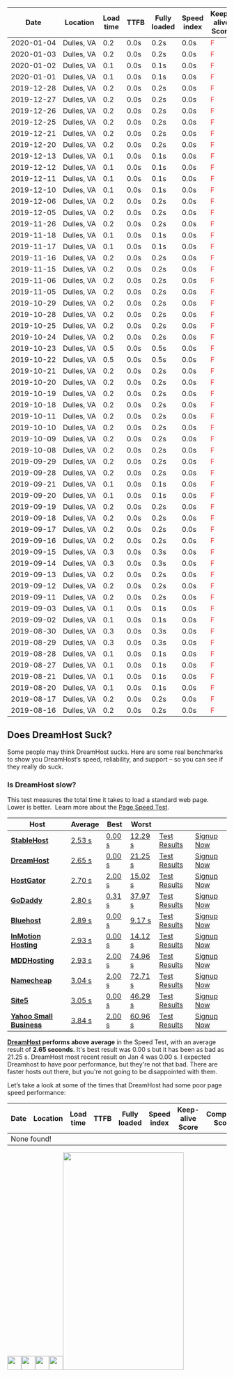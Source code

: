 <!DOCTYPE html>
<html lang="en">
<head>
    <meta charset="UTF-8">
    <meta http-equiv="X-UA-Compatible" content="IE=edge">
    <meta name="viewport" content="width=device-width, initial-scale=1.0">
    <title>Down.com: Is It Down Or Just Me? Find out at Down.com</title>
</head>
<body>
    <table class="wh-recent"><thead><tr class="header">
        <th>Date</th>
        <th>Location</th>
        <th>Load time</th>
        <th>TTFB</th>
        <th>Fully loaded</th>
        <th>Speed index</th>
        <th>Keep-alive Score</th>
        <th>Compress Score</th>
        <th>Caching Score</th><tbody><tr>
                         <td><nobr>2020-01-04</nobr></td>
                         <td><nobr>Dulles, VA</nobr></td>
                         <td><span class="good">0.2</td>
                         <td>0.0s</td>
                         <td>0.2s</td>
                         <td>0.0s</td>
                         <td><span style='color:#e33535'>F</span></td>
                         <td><span style='color:#e33535'>F</span></td>
                         <td><span style='color:#e33535'>F</span></td>
                         </tr><tr>
                         <td><nobr>2020-01-03</nobr></td>
                         <td><nobr>Dulles, VA</nobr></td>
                         <td><span class="good">0.2</td>
                         <td>0.0s</td>
                         <td>0.2s</td>
                         <td>0.0s</td>
                         <td><span style='color:#e33535'>F</span></td>
                         <td><span style='color:#e33535'>F</span></td>
                         <td><span style='color:#e33535'>F</span></td>
                         </tr><tr>
                         <td><nobr>2020-01-02</nobr></td>
                         <td><nobr>Dulles, VA</nobr></td>
                         <td><span class="good">0.1</td>
                         <td>0.0s</td>
                         <td>0.1s</td>
                         <td>0.0s</td>
                         <td><span style='color:#e33535'>F</span></td>
                         <td><span style='color:#e33535'>F</span></td>
                         <td><span style='color:#e33535'>F</span></td>
                         </tr><tr>
                         <td><nobr>2020-01-01</nobr></td>
                         <td><nobr>Dulles, VA</nobr></td>
                         <td><span class="good">0.1</td>
                         <td>0.0s</td>
                         <td>0.1s</td>
                         <td>0.0s</td>
                         <td><span style='color:#e33535'>F</span></td>
                         <td><span style='color:#e33535'>F</span></td>
                         <td><span style='color:#e33535'>F</span></td>
                         </tr><tr>
                         <td><nobr>2019-12-28</nobr></td>
                         <td><nobr>Dulles, VA</nobr></td>
                         <td><span class="good">0.2</td>
                         <td>0.0s</td>
                         <td>0.2s</td>
                         <td>0.0s</td>
                         <td><span style='color:#e33535'>F</span></td>
                         <td><span style='color:#e33535'>F</span></td>
                         <td><span style='color:#e33535'>F</span></td>
                         </tr><tr>
                         <td><nobr>2019-12-27</nobr></td>
                         <td><nobr>Dulles, VA</nobr></td>
                         <td><span class="good">0.2</td>
                         <td>0.0s</td>
                         <td>0.2s</td>
                         <td>0.0s</td>
                         <td><span style='color:#e33535'>F</span></td>
                         <td><span style='color:#e33535'>F</span></td>
                         <td><span style='color:#e33535'>F</span></td>
                         </tr><tr>
                         <td><nobr>2019-12-26</nobr></td>
                         <td><nobr>Dulles, VA</nobr></td>
                         <td><span class="good">0.2</td>
                         <td>0.0s</td>
                         <td>0.2s</td>
                         <td>0.0s</td>
                         <td><span style='color:#e33535'>F</span></td>
                         <td><span style='color:#e33535'>F</span></td>
                         <td><span style='color:#e33535'>F</span></td>
                         </tr><tr>
                         <td><nobr>2019-12-25</nobr></td>
                         <td><nobr>Dulles, VA</nobr></td>
                         <td><span class="good">0.2</td>
                         <td>0.0s</td>
                         <td>0.2s</td>
                         <td>0.0s</td>
                         <td><span style='color:#e33535'>F</span></td>
                         <td><span style='color:#e33535'>F</span></td>
                         <td><span style='color:#e33535'>F</span></td>
                         </tr><tr>
                         <td><nobr>2019-12-21</nobr></td>
                         <td><nobr>Dulles, VA</nobr></td>
                         <td><span class="good">0.2</td>
                         <td>0.0s</td>
                         <td>0.2s</td>
                         <td>0.0s</td>
                         <td><span style='color:#e33535'>F</span></td>
                         <td><span style='color:#e33535'>F</span></td>
                         <td><span style='color:#e33535'>F</span></td>
                         </tr><tr>
                         <td><nobr>2019-12-20</nobr></td>
                         <td><nobr>Dulles, VA</nobr></td>
                         <td><span class="good">0.2</td>
                         <td>0.0s</td>
                         <td>0.2s</td>
                         <td>0.0s</td>
                         <td><span style='color:#e33535'>F</span></td>
                         <td><span style='color:#e33535'>F</span></td>
                         <td><span style='color:#e33535'>F</span></td>
                         </tr><tr>
                         <td><nobr>2019-12-13</nobr></td>
                         <td><nobr>Dulles, VA</nobr></td>
                         <td><span class="good">0.1</td>
                         <td>0.0s</td>
                         <td>0.1s</td>
                         <td>0.0s</td>
                         <td><span style='color:#e33535'>F</span></td>
                         <td><span style='color:#e33535'>F</span></td>
                         <td><span style='color:#e33535'>F</span></td>
                         </tr><tr>
                         <td><nobr>2019-12-12</nobr></td>
                         <td><nobr>Dulles, VA</nobr></td>
                         <td><span class="good">0.1</td>
                         <td>0.0s</td>
                         <td>0.1s</td>
                         <td>0.0s</td>
                         <td><span style='color:#e33535'>F</span></td>
                         <td><span style='color:#e33535'>F</span></td>
                         <td><span style='color:#e33535'>F</span></td>
                         </tr><tr>
                         <td><nobr>2019-12-11</nobr></td>
                         <td><nobr>Dulles, VA</nobr></td>
                         <td><span class="good">0.1</td>
                         <td>0.0s</td>
                         <td>0.1s</td>
                         <td>0.0s</td>
                         <td><span style='color:#e33535'>F</span></td>
                         <td><span style='color:#e33535'>F</span></td>
                         <td><span style='color:#e33535'>F</span></td>
                         </tr><tr>
                         <td><nobr>2019-12-10</nobr></td>
                         <td><nobr>Dulles, VA</nobr></td>
                         <td><span class="good">0.1</td>
                         <td>0.0s</td>
                         <td>0.1s</td>
                         <td>0.0s</td>
                         <td><span style='color:#e33535'>F</span></td>
                         <td><span style='color:#e33535'>F</span></td>
                         <td><span style='color:#e33535'>F</span></td>
                         </tr><tr>
                         <td><nobr>2019-12-06</nobr></td>
                         <td><nobr>Dulles, VA</nobr></td>
                         <td><span class="good">0.2</td>
                         <td>0.0s</td>
                         <td>0.2s</td>
                         <td>0.0s</td>
                         <td><span style='color:#e33535'>F</span></td>
                         <td><span style='color:#e33535'>F</span></td>
                         <td><span style='color:#e33535'>F</span></td>
                         </tr><tr>
                         <td><nobr>2019-12-05</nobr></td>
                         <td><nobr>Dulles, VA</nobr></td>
                         <td><span class="good">0.2</td>
                         <td>0.0s</td>
                         <td>0.2s</td>
                         <td>0.0s</td>
                         <td><span style='color:#e33535'>F</span></td>
                         <td><span style='color:#e33535'>F</span></td>
                         <td><span style='color:#e33535'>F</span></td>
                         </tr><tr>
                         <td><nobr>2019-11-26</nobr></td>
                         <td><nobr>Dulles, VA</nobr></td>
                         <td><span class="good">0.2</td>
                         <td>0.0s</td>
                         <td>0.2s</td>
                         <td>0.0s</td>
                         <td><span style='color:#e33535'>F</span></td>
                         <td><span style='color:#e33535'>F</span></td>
                         <td><span style='color:#e33535'>F</span></td>
                         </tr><tr>
                         <td><nobr>2019-11-18</nobr></td>
                         <td><nobr>Dulles, VA</nobr></td>
                         <td><span class="good">0.1</td>
                         <td>0.0s</td>
                         <td>0.1s</td>
                         <td>0.0s</td>
                         <td><span style='color:#e33535'>F</span></td>
                         <td><span style='color:#e33535'>F</span></td>
                         <td><span style='color:#e33535'>F</span></td>
                         </tr><tr>
                         <td><nobr>2019-11-17</nobr></td>
                         <td><nobr>Dulles, VA</nobr></td>
                         <td><span class="good">0.1</td>
                         <td>0.0s</td>
                         <td>0.1s</td>
                         <td>0.0s</td>
                         <td><span style='color:#e33535'>F</span></td>
                         <td><span style='color:#e33535'>F</span></td>
                         <td><span style='color:#e33535'>F</span></td>
                         </tr><tr>
                         <td><nobr>2019-11-16</nobr></td>
                         <td><nobr>Dulles, VA</nobr></td>
                         <td><span class="good">0.2</td>
                         <td>0.0s</td>
                         <td>0.2s</td>
                         <td>0.0s</td>
                         <td><span style='color:#e33535'>F</span></td>
                         <td><span style='color:#e33535'>F</span></td>
                         <td><span style='color:#e33535'>F</span></td>
                         </tr><tr>
                         <td><nobr>2019-11-15</nobr></td>
                         <td><nobr>Dulles, VA</nobr></td>
                         <td><span class="good">0.2</td>
                         <td>0.0s</td>
                         <td>0.2s</td>
                         <td>0.0s</td>
                         <td><span style='color:#e33535'>F</span></td>
                         <td><span style='color:#e33535'>F</span></td>
                         <td><span style='color:#e33535'>F</span></td>
                         </tr><tr>
                         <td><nobr>2019-11-06</nobr></td>
                         <td><nobr>Dulles, VA</nobr></td>
                         <td><span class="good">0.2</td>
                         <td>0.0s</td>
                         <td>0.2s</td>
                         <td>0.0s</td>
                         <td><span style='color:#e33535'>F</span></td>
                         <td><span style='color:#e33535'>F</span></td>
                         <td><span style='color:#e33535'>F</span></td>
                         </tr><tr>
                         <td><nobr>2019-11-05</nobr></td>
                         <td><nobr>Dulles, VA</nobr></td>
                         <td><span class="good">0.2</td>
                         <td>0.0s</td>
                         <td>0.2s</td>
                         <td>0.0s</td>
                         <td><span style='color:#e33535'>F</span></td>
                         <td><span style='color:#e33535'>F</span></td>
                         <td><span style='color:#e33535'>F</span></td>
                         </tr><tr>
                         <td><nobr>2019-10-29</nobr></td>
                         <td><nobr>Dulles, VA</nobr></td>
                         <td><span class="good">0.2</td>
                         <td>0.0s</td>
                         <td>0.2s</td>
                         <td>0.0s</td>
                         <td><span style='color:#e33535'>F</span></td>
                         <td><span style='color:#e33535'>F</span></td>
                         <td><span style='color:#e33535'>F</span></td>
                         </tr><tr>
                         <td><nobr>2019-10-28</nobr></td>
                         <td><nobr>Dulles, VA</nobr></td>
                         <td><span class="good">0.2</td>
                         <td>0.0s</td>
                         <td>0.2s</td>
                         <td>0.0s</td>
                         <td><span style='color:#e33535'>F</span></td>
                         <td><span style='color:#e33535'>F</span></td>
                         <td><span style='color:#e33535'>F</span></td>
                         </tr><tr>
                         <td><nobr>2019-10-25</nobr></td>
                         <td><nobr>Dulles, VA</nobr></td>
                         <td><span class="good">0.2</td>
                         <td>0.0s</td>
                         <td>0.2s</td>
                         <td>0.0s</td>
                         <td><span style='color:#e33535'>F</span></td>
                         <td><span style='color:#e33535'>F</span></td>
                         <td><span style='color:#e33535'>F</span></td>
                         </tr><tr>
                         <td><nobr>2019-10-24</nobr></td>
                         <td><nobr>Dulles, VA</nobr></td>
                         <td><span class="good">0.2</td>
                         <td>0.0s</td>
                         <td>0.2s</td>
                         <td>0.0s</td>
                         <td><span style='color:#e33535'>F</span></td>
                         <td><span style='color:#e33535'>F</span></td>
                         <td><span style='color:#e33535'>F</span></td>
                         </tr><tr>
                         <td><nobr>2019-10-23</nobr></td>
                         <td><nobr>Dulles, VA</nobr></td>
                         <td><span class="good">0.5</td>
                         <td>0.0s</td>
                         <td>0.5s</td>
                         <td>0.0s</td>
                         <td><span style='color:#e33535'>F</span></td>
                         <td><span style='color:#e33535'>F</span></td>
                         <td><span style='color:#e33535'>F</span></td>
                         </tr><tr>
                         <td><nobr>2019-10-22</nobr></td>
                         <td><nobr>Dulles, VA</nobr></td>
                         <td><span class="good">0.5</td>
                         <td>0.0s</td>
                         <td>0.5s</td>
                         <td>0.0s</td>
                         <td><span style='color:#e33535'>F</span></td>
                         <td><span style='color:#e33535'>F</span></td>
                         <td><span style='color:#e33535'>F</span></td>
                         </tr><tr>
                         <td><nobr>2019-10-21</nobr></td>
                         <td><nobr>Dulles, VA</nobr></td>
                         <td><span class="good">0.2</td>
                         <td>0.0s</td>
                         <td>0.2s</td>
                         <td>0.0s</td>
                         <td><span style='color:#e33535'>F</span></td>
                         <td><span style='color:#e33535'>F</span></td>
                         <td><span style='color:#e33535'>F</span></td>
                         </tr><tr>
                         <td><nobr>2019-10-20</nobr></td>
                         <td><nobr>Dulles, VA</nobr></td>
                         <td><span class="good">0.2</td>
                         <td>0.0s</td>
                         <td>0.2s</td>
                         <td>0.0s</td>
                         <td><span style='color:#e33535'>F</span></td>
                         <td><span style='color:#e33535'>F</span></td>
                         <td><span style='color:#e33535'>F</span></td>
                         </tr><tr>
                         <td><nobr>2019-10-19</nobr></td>
                         <td><nobr>Dulles, VA</nobr></td>
                         <td><span class="good">0.2</td>
                         <td>0.0s</td>
                         <td>0.2s</td>
                         <td>0.0s</td>
                         <td><span style='color:#e33535'>F</span></td>
                         <td><span style='color:#e33535'>F</span></td>
                         <td><span style='color:#e33535'>F</span></td>
                         </tr><tr>
                         <td><nobr>2019-10-18</nobr></td>
                         <td><nobr>Dulles, VA</nobr></td>
                         <td><span class="good">0.2</td>
                         <td>0.0s</td>
                         <td>0.2s</td>
                         <td>0.0s</td>
                         <td><span style='color:#e33535'>F</span></td>
                         <td><span style='color:#e33535'>F</span></td>
                         <td><span style='color:#e33535'>F</span></td>
                         </tr><tr>
                         <td><nobr>2019-10-11</nobr></td>
                         <td><nobr>Dulles, VA</nobr></td>
                         <td><span class="good">0.2</td>
                         <td>0.0s</td>
                         <td>0.2s</td>
                         <td>0.0s</td>
                         <td><span style='color:#e33535'>F</span></td>
                         <td><span style='color:#e33535'>F</span></td>
                         <td><span style='color:#e33535'>F</span></td>
                         </tr><tr>
                         <td><nobr>2019-10-10</nobr></td>
                         <td><nobr>Dulles, VA</nobr></td>
                         <td><span class="good">0.2</td>
                         <td>0.0s</td>
                         <td>0.2s</td>
                         <td>0.0s</td>
                         <td><span style='color:#e33535'>F</span></td>
                         <td><span style='color:#e33535'>F</span></td>
                         <td><span style='color:#e33535'>F</span></td>
                         </tr><tr>
                         <td><nobr>2019-10-09</nobr></td>
                         <td><nobr>Dulles, VA</nobr></td>
                         <td><span class="good">0.2</td>
                         <td>0.0s</td>
                         <td>0.2s</td>
                         <td>0.0s</td>
                         <td><span style='color:#e33535'>F</span></td>
                         <td><span style='color:#e33535'>F</span></td>
                         <td><span style='color:#e33535'>F</span></td>
                         </tr><tr>
                         <td><nobr>2019-10-08</nobr></td>
                         <td><nobr>Dulles, VA</nobr></td>
                         <td><span class="good">0.2</td>
                         <td>0.0s</td>
                         <td>0.2s</td>
                         <td>0.0s</td>
                         <td><span style='color:#e33535'>F</span></td>
                         <td><span style='color:#e33535'>F</span></td>
                         <td><span style='color:#e33535'>F</span></td>
                         </tr><tr>
                         <td><nobr>2019-09-29</nobr></td>
                         <td><nobr>Dulles, VA</nobr></td>
                         <td><span class="good">0.2</td>
                         <td>0.0s</td>
                         <td>0.2s</td>
                         <td>0.0s</td>
                         <td><span style='color:#e33535'>F</span></td>
                         <td><span style='color:#e33535'>F</span></td>
                         <td><span style='color:#e33535'>F</span></td>
                         </tr><tr>
                         <td><nobr>2019-09-28</nobr></td>
                         <td><nobr>Dulles, VA</nobr></td>
                         <td><span class="good">0.2</td>
                         <td>0.0s</td>
                         <td>0.2s</td>
                         <td>0.0s</td>
                         <td><span style='color:#e33535'>F</span></td>
                         <td><span style='color:#e33535'>F</span></td>
                         <td><span style='color:#e33535'>F</span></td>
                         </tr><tr>
                         <td><nobr>2019-09-21</nobr></td>
                         <td><nobr>Dulles, VA</nobr></td>
                         <td><span class="good">0.1</td>
                         <td>0.0s</td>
                         <td>0.1s</td>
                         <td>0.0s</td>
                         <td><span style='color:#e33535'>F</span></td>
                         <td><span style='color:#e33535'>F</span></td>
                         <td><span style='color:#e33535'>F</span></td>
                         </tr><tr>
                         <td><nobr>2019-09-20</nobr></td>
                         <td><nobr>Dulles, VA</nobr></td>
                         <td><span class="good">0.1</td>
                         <td>0.0s</td>
                         <td>0.1s</td>
                         <td>0.0s</td>
                         <td><span style='color:#e33535'>F</span></td>
                         <td><span style='color:#e33535'>F</span></td>
                         <td><span style='color:#e33535'>F</span></td>
                         </tr><tr>
                         <td><nobr>2019-09-19</nobr></td>
                         <td><nobr>Dulles, VA</nobr></td>
                         <td><span class="good">0.2</td>
                         <td>0.0s</td>
                         <td>0.2s</td>
                         <td>0.0s</td>
                         <td><span style='color:#e33535'>F</span></td>
                         <td><span style='color:#e33535'>F</span></td>
                         <td><span style='color:#e33535'>F</span></td>
                         </tr><tr>
                         <td><nobr>2019-09-18</nobr></td>
                         <td><nobr>Dulles, VA</nobr></td>
                         <td><span class="good">0.2</td>
                         <td>0.0s</td>
                         <td>0.2s</td>
                         <td>0.0s</td>
                         <td><span style='color:#e33535'>F</span></td>
                         <td><span style='color:#e33535'>F</span></td>
                         <td><span style='color:#e33535'>F</span></td>
                         </tr><tr>
                         <td><nobr>2019-09-17</nobr></td>
                         <td><nobr>Dulles, VA</nobr></td>
                         <td><span class="good">0.2</td>
                         <td>0.0s</td>
                         <td>0.2s</td>
                         <td>0.0s</td>
                         <td><span style='color:#e33535'>F</span></td>
                         <td><span style='color:#e33535'>F</span></td>
                         <td><span style='color:#e33535'>F</span></td>
                         </tr><tr>
                         <td><nobr>2019-09-16</nobr></td>
                         <td><nobr>Dulles, VA</nobr></td>
                         <td><span class="good">0.2</td>
                         <td>0.0s</td>
                         <td>0.2s</td>
                         <td>0.0s</td>
                         <td><span style='color:#e33535'>F</span></td>
                         <td><span style='color:#e33535'>F</span></td>
                         <td><span style='color:#e33535'>F</span></td>
                         </tr><tr>
                         <td><nobr>2019-09-15</nobr></td>
                         <td><nobr>Dulles, VA</nobr></td>
                         <td><span class="good">0.3</td>
                         <td>0.0s</td>
                         <td>0.3s</td>
                         <td>0.0s</td>
                         <td><span style='color:#e33535'>F</span></td>
                         <td><span style='color:#e33535'>F</span></td>
                         <td><span style='color:#e33535'>F</span></td>
                         </tr><tr>
                         <td><nobr>2019-09-14</nobr></td>
                         <td><nobr>Dulles, VA</nobr></td>
                         <td><span class="good">0.3</td>
                         <td>0.0s</td>
                         <td>0.3s</td>
                         <td>0.0s</td>
                         <td><span style='color:#e33535'>F</span></td>
                         <td><span style='color:#e33535'>F</span></td>
                         <td><span style='color:#e33535'>F</span></td>
                         </tr><tr>
                         <td><nobr>2019-09-13</nobr></td>
                         <td><nobr>Dulles, VA</nobr></td>
                         <td><span class="good">0.2</td>
                         <td>0.0s</td>
                         <td>0.2s</td>
                         <td>0.0s</td>
                         <td><span style='color:#e33535'>F</span></td>
                         <td><span style='color:#e33535'>F</span></td>
                         <td><span style='color:#e33535'>F</span></td>
                         </tr><tr>
                         <td><nobr>2019-09-12</nobr></td>
                         <td><nobr>Dulles, VA</nobr></td>
                         <td><span class="good">0.2</td>
                         <td>0.0s</td>
                         <td>0.2s</td>
                         <td>0.0s</td>
                         <td><span style='color:#e33535'>F</span></td>
                         <td><span style='color:#e33535'>F</span></td>
                         <td><span style='color:#e33535'>F</span></td>
                         </tr><tr>
                         <td><nobr>2019-09-11</nobr></td>
                         <td><nobr>Dulles, VA</nobr></td>
                         <td><span class="good">0.2</td>
                         <td>0.0s</td>
                         <td>0.2s</td>
                         <td>0.0s</td>
                         <td><span style='color:#e33535'>F</span></td>
                         <td><span style='color:#e33535'>F</span></td>
                         <td><span style='color:#e33535'>F</span></td>
                         </tr><tr>
                         <td><nobr>2019-09-03</nobr></td>
                         <td><nobr>Dulles, VA</nobr></td>
                         <td><span class="good">0.1</td>
                         <td>0.0s</td>
                         <td>0.1s</td>
                         <td>0.0s</td>
                         <td><span style='color:#e33535'>F</span></td>
                         <td><span style='color:#e33535'>F</span></td>
                         <td><span style='color:#e33535'>F</span></td>
                         </tr><tr>
                         <td><nobr>2019-09-02</nobr></td>
                         <td><nobr>Dulles, VA</nobr></td>
                         <td><span class="good">0.1</td>
                         <td>0.0s</td>
                         <td>0.1s</td>
                         <td>0.0s</td>
                         <td><span style='color:#e33535'>F</span></td>
                         <td><span style='color:#e33535'>F</span></td>
                         <td><span style='color:#e33535'>F</span></td>
                         </tr><tr>
                         <td><nobr>2019-08-30</nobr></td>
                         <td><nobr>Dulles, VA</nobr></td>
                         <td><span class="good">0.3</td>
                         <td>0.0s</td>
                         <td>0.3s</td>
                         <td>0.0s</td>
                         <td><span style='color:#e33535'>F</span></td>
                         <td><span style='color:#e33535'>F</span></td>
                         <td><span style='color:#e33535'>F</span></td>
                         </tr><tr>
                         <td><nobr>2019-08-29</nobr></td>
                         <td><nobr>Dulles, VA</nobr></td>
                         <td><span class="good">0.3</td>
                         <td>0.0s</td>
                         <td>0.3s</td>
                         <td>0.0s</td>
                         <td><span style='color:#e33535'>F</span></td>
                         <td><span style='color:#e33535'>F</span></td>
                         <td><span style='color:#e33535'>F</span></td>
                         </tr><tr>
                         <td><nobr>2019-08-28</nobr></td>
                         <td><nobr>Dulles, VA</nobr></td>
                         <td><span class="good">0.1</td>
                         <td>0.0s</td>
                         <td>0.1s</td>
                         <td>0.0s</td>
                         <td><span style='color:#e33535'>F</span></td>
                         <td><span style='color:#e33535'>F</span></td>
                         <td><span style='color:#e33535'>F</span></td>
                         </tr><tr>
                         <td><nobr>2019-08-27</nobr></td>
                         <td><nobr>Dulles, VA</nobr></td>
                         <td><span class="good">0.1</td>
                         <td>0.0s</td>
                         <td>0.1s</td>
                         <td>0.0s</td>
                         <td><span style='color:#e33535'>F</span></td>
                         <td><span style='color:#e33535'>F</span></td>
                         <td><span style='color:#e33535'>F</span></td>
                         </tr><tr>
                         <td><nobr>2019-08-21</nobr></td>
                         <td><nobr>Dulles, VA</nobr></td>
                         <td><span class="good">0.1</td>
                         <td>0.0s</td>
                         <td>0.1s</td>
                         <td>0.0s</td>
                         <td><span style='color:#e33535'>F</span></td>
                         <td><span style='color:#e33535'>F</span></td>
                         <td><span style='color:#e33535'>F</span></td>
                         </tr><tr>
                         <td><nobr>2019-08-20</nobr></td>
                         <td><nobr>Dulles, VA</nobr></td>
                         <td><span class="good">0.1</td>
                         <td>0.0s</td>
                         <td>0.1s</td>
                         <td>0.0s</td>
                         <td><span style='color:#e33535'>F</span></td>
                         <td><span style='color:#e33535'>F</span></td>
                         <td><span style='color:#e33535'>F</span></td>
                         </tr><tr>
                         <td><nobr>2019-08-17</nobr></td>
                         <td><nobr>Dulles, VA</nobr></td>
                         <td><span class="good">0.2</td>
                         <td>0.0s</td>
                         <td>0.2s</td>
                         <td>0.0s</td>
                         <td><span style='color:#e33535'>F</span></td>
                         <td><span style='color:#e33535'>F</span></td>
                         <td><span style='color:#e33535'>F</span></td>
                         </tr><tr>
                         <td><nobr>2019-08-16</nobr></td>
                         <td><nobr>Dulles, VA</nobr></td>
                         <td><span class="good">0.2</td>
                         <td>0.0s</td>
                         <td>0.2s</td>
                         <td>0.0s</td>
                         <td><span style='color:#e33535'>F</span></td>
                         <td><span style='color:#e33535'>F</span></td>
                         <td><span style='color:#e33535'>F</span></td>
                         </tr></tbody>
        </table>
<h2><span id="Does_DreamHost_Suck"><a name="sucks"></a>Does DreamHost Suck?</span></h2>
<p>Some people may think DreamHost sucks. Here are some real benchmarks to show you DreamHost&#8216;s speed, reliability, and support &#8211; so you can see if they really do suck.</p>
<h3><span id="Is_DreamHost_slow">Is DreamHost slow?</span></h3>
<p>This test measures the total time it takes to load a standard web page. Lower is better.  Learn more about the <a href="https://down.com/web-hosting/speed/">Page Speed Test</a>.</p>
<table class="wh-comparison"><thead><tr class="header"><th class="column-1">Host</th><th class="column-2">Average</th><th class="column-3">Best</th><th class="column-4">Worst</th><th class="column-6"></th><th class="column-7"></th></tr></thead><tbody><tr class=""><td class="column-1"><strong><a href="https://down.com/go/stablehost/" target="_blank">StableHost</a></strong></td><td class="column-2"><a href="https://down.com/web-hosting/stablehost/#speed"><span class="good">2.53 s</span></a></td><td class="column-3"><a href="https://down.com/web-hosting/stablehost/#speed"><span class="good">0.00 s</span></a></td><td class="column-4"><a href="https://down.com/web-hosting/stablehost/#speed"><span class="bad">12.29 s</span></a></td><td class="column-6"><a href="https://down.com/web-hosting/stablehost/" class="button test-button">Test Results</a></td><td class="column-7"><a href="https://down.com/go/stablehost/" target="_blank" class="button signup-button">Signup Now</a></td></tr><tr class="highlight"><td class="column-1"><strong><a href="https://down.com/go/dreamhost/" target="_blank">DreamHost</a></strong></td><td class="column-2"><a href="https://down.com/web-hosting/dreamhost/#speed"><span class="good">2.65 s</span></a></td><td class="column-3"><a href="https://down.com/web-hosting/dreamhost/#speed"><span class="good">0.00 s</span></a></td><td class="column-4"><a href="https://down.com/web-hosting/dreamhost/#speed"><span class="bad">21.25 s</span></a></td><td class="column-6"><a href="https://down.com/web-hosting/dreamhost/" class="button test-button">Test Results</a></td><td class="column-7"><a href="https://down.com/go/dreamhost/" target="_blank" class="button signup-button">Signup Now</a></td></tr><tr class=""><td class="column-1"><strong><a href="https://down.com/go/hostgator/" target="_blank">HostGator</a></strong></td><td class="column-2"><a href="https://down.com/web-hosting/hostgator/#speed"><span class="good">2.70 s</span></a></td><td class="column-3"><a href="https://down.com/web-hosting/hostgator/#speed"><span class="good">2.00 s</span></a></td><td class="column-4"><a href="https://down.com/web-hosting/hostgator/#speed"><span class="bad">15.02 s</span></a></td><td class="column-6"><a href="https://down.com/web-hosting/hostgator/" class="button test-button">Test Results</a></td><td class="column-7"><a href="https://down.com/go/hostgator/" target="_blank" class="button signup-button">Signup Now</a></td></tr><tr class=""><td class="column-1"><strong><a href="https://down.com/go/godaddy/" target="_blank">GoDaddy</a></strong></td><td class="column-2"><a href="https://down.com/web-hosting/godaddy/#speed"><span class="good">2.80 s</span></a></td><td class="column-3"><a href="https://down.com/web-hosting/godaddy/#speed"><span class="good">0.31 s</span></a></td><td class="column-4"><a href="https://down.com/web-hosting/godaddy/#speed"><span class="bad">37.97 s</span></a></td><td class="column-6"><a href="https://down.com/web-hosting/godaddy/" class="button test-button">Test Results</a></td><td class="column-7"><a href="https://down.com/go/godaddy/" target="_blank" class="button signup-button">Signup Now</a></td></tr><tr class=""><td class="column-1"><strong><a href="https://down.com/go/bluehost/" target="_blank">Bluehost</a></strong></td><td class="column-2"><a href="https://down.com/web-hosting/bluehost/#speed"><span class="good">2.89 s</span></a></td><td class="column-3"><a href="https://down.com/web-hosting/bluehost/#speed"><span class="good">0.00 s</span></a></td><td class="column-4"><a href="https://down.com/web-hosting/bluehost/#speed"><span class="bad">9.17 s</span></a></td><td class="column-6"><a href="https://down.com/web-hosting/bluehost/" class="button test-button">Test Results</a></td><td class="column-7"><a href="https://down.com/go/bluehost/" target="_blank" class="button signup-button">Signup Now</a></td></tr><tr class=""><td class="column-1"><strong><a href="https://down.com/go/inmotion-hosting/" target="_blank">InMotion Hosting</a></strong></td><td class="column-2"><a href="https://down.com/web-hosting/inmotion-hosting/#speed"><span class="good">2.93 s</span></a></td><td class="column-3"><a href="https://down.com/web-hosting/inmotion-hosting/#speed"><span class="good">0.00 s</span></a></td><td class="column-4"><a href="https://down.com/web-hosting/inmotion-hosting/#speed"><span class="bad">14.12 s</span></a></td><td class="column-6"><a href="https://down.com/web-hosting/inmotion-hosting/" class="button test-button">Test Results</a></td><td class="column-7"><a href="https://down.com/go/inmotion-hosting/" target="_blank" class="button signup-button">Signup Now</a></td></tr><tr class=""><td class="column-1"><strong><a href="https://down.com/go/mddhosting/" target="_blank">MDDHosting</a></strong></td><td class="column-2"><a href="https://down.com/web-hosting/mddhosting/#speed"><span class="good">2.93 s</span></a></td><td class="column-3"><a href="https://down.com/web-hosting/mddhosting/#speed"><span class="good">2.00 s</span></a></td><td class="column-4"><a href="https://down.com/web-hosting/mddhosting/#speed"><span class="bad">74.96 s</span></a></td><td class="column-6"><a href="https://down.com/web-hosting/mddhosting/" class="button test-button">Test Results</a></td><td class="column-7"><a href="https://down.com/go/mddhosting/" target="_blank" class="button signup-button">Signup Now</a></td></tr><tr class=""><td class="column-1"><strong><a href="https://down.com/go/namecheap/" target="_blank">Namecheap</a></strong></td><td class="column-2"><a href="https://down.com/web-hosting/namecheap/#speed"><span class="good">3.04 s</span></a></td><td class="column-3"><a href="https://down.com/web-hosting/namecheap/#speed"><span class="good">2.00 s</span></a></td><td class="column-4"><a href="https://down.com/web-hosting/namecheap/#speed"><span class="bad">72.71 s</span></a></td><td class="column-6"><a href="https://down.com/web-hosting/namecheap/" class="button test-button">Test Results</a></td><td class="column-7"><a href="https://down.com/go/namecheap/" target="_blank" class="button signup-button">Signup Now</a></td></tr><tr class=""><td class="column-1"><strong><a href="https://down.com/go/site5/" target="_blank">Site5</a></strong></td><td class="column-2"><a href="https://down.com/web-hosting/site5/#speed"><span class="good">3.05 s</span></a></td><td class="column-3"><a href="https://down.com/web-hosting/site5/#speed"><span class="good">0.00 s</span></a></td><td class="column-4"><a href="https://down.com/web-hosting/site5/#speed"><span class="bad">46.29 s</span></a></td><td class="column-6"><a href="https://down.com/web-hosting/site5/" class="button test-button">Test Results</a></td><td class="column-7"><a href="https://down.com/go/site5/" target="_blank" class="button signup-button">Signup Now</a></td></tr><tr class=""><td class="column-1"><strong><a href="https://down.com/go/yahoo-small-business/" target="_blank">Yahoo Small Business</a></strong></td><td class="column-2"><a href="https://down.com/web-hosting/yahoo-small-business/#speed"><span class="ok">3.84 s</span></a></td><td class="column-3"><a href="https://down.com/web-hosting/yahoo-small-business/#speed"><span class="good">2.00 s</span></a></td><td class="column-4"><a href="https://down.com/web-hosting/yahoo-small-business/#speed"><span class="bad">60.96 s</span></a></td><td class="column-6"><a href="https://down.com/web-hosting/yahoo-small-business/" class="button test-button">Test Results</a></td><td class="column-7"><a href="https://down.com/go/yahoo-small-business/" target="_blank" class="button signup-button">Signup Now</a></td></tr></tbody></table><p><strong><a href="https://down.com/go/dreamhost/" target="_blank">DreamHost</a> performs above average</strong> in the Speed Test, with an average result of <strong>2.65 seconds</strong>. It's best result was 0.00 s but it has been as bad as 21.25 s. DreamHost most recent result on Jan 4 was 0.00 s. I expected Dreamhost to have poor performance, but they're not that bad. There are faster hosts out there, but you're not going to be disappointed with them.</p>
<p>Let&#8217;s take a look at some of the times that DreamHost had some poor page speed performance:</p>
<table class="wh-recent"><thead><tr class="header">
        <th>Date</th>
        <th>Location</th>
        <th>Load time</th>
        <th>TTFB</th>
        <th>Fully loaded</th>
        <th>Speed index</th>
        <th>Keep-alive Score</th>
        <th>Compress Score</th>
        <th>Caching Score</th><tbody><tr><td colspan=9>None found!</td></tr></tbody>
        </table>
        <span class="mycenter"><span class="image-share-wrap"><span class="hidden-share" style="width:32px;"><a rel='nofollow' href="https://www.facebook.com/sharer/sharer.php?u=https%3A%2F%2Fdown.com%2Fweb-hosting%2Fdreamhost%2F&picture=https://down.com/wp-content/uploads/2018/09/test-site-response-277x500.png" onclick="newMyWindow(this.href); return false;"><img title='' width='32' height='32' src='https://down.com/wp-content/plugins/cool-image-share/img/default/facebook.png' /></a><a rel='nofollow' href="http://twitter.com/share?text=DreamHost%20Review%3A%20How%26%23039%3Bs%20Their%20Speed%20%26amp%3B%20Uptime%3F%20Our%20Data%20Tells%20All...&url=https%3A%2F%2Fdown.com%2Fweb-hosting%2Fdreamhost%2F&hashtags=" onclick="newMyWindow(this.href); return false;"><img title='' width='32' height='32' src='https://down.com/wp-content/plugins/cool-image-share/img/default/twitter.png' /></a><a rel='nofollow' href="https://plus.google.com/share?url=https%3A%2F%2Fdown.com%2Fweb-hosting%2Fdreamhost%2F" onclick="newMyWindow(this.href); return false;"><img title='' width='32' height='32' src='https://down.com/wp-content/plugins/cool-image-share/img/default/google.png' /></a><a rel='nofollow' href="http://pinterest.com/pin/create/button/?url=https%3A%2F%2Fdown.com%2Fweb-hosting%2Fdreamhost%2F&media=https://down.com/wp-content/uploads/2018/09/test-site-response-277x500.png&description=I%20have%20purchased%20a%20hosting%20plan%20on%20%C2%A0and%20set%20up%20a%20typical%20web%20site.%20I%20use%20that%20example%20website%20to%20run%20these%20tests.%20Learn%20more%20about%20how%20I%20test.Here%20is%20the%20plan%20information%20I%20chose%3AOn%20this%20page%3A%20Uptime%20%7C%20Speed%20%7C%20Support%20%7C%20AlternativesUptime%20Test%20Uptime%20Test%20ResultsLet%26%23039%3Bs%20see%20if%20..." onclick="newMyWindow(this.href); return false;"><img title='' width='32' height='32' src='https://down.com/wp-content/plugins/cool-image-share/img/default/pinterest.png' /></a></span><a href="https://down.com/wp-content/uploads/2018/09/test-site-response.png"><img  class="size-medium wp-image-322 aligncenter cool-image-share" src="https://down.com/wp-content/uploads/2018/09/test-site-response-277x500.png" alt="" width="277" height="500" /></a></span></span></p>
</body>
</html>
